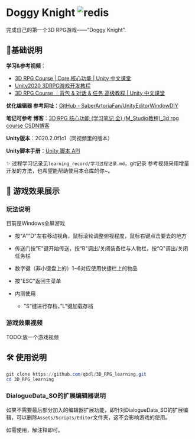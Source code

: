 # Doggy Knight ![redis](https://img.shields.io/badge/qbdl-Doggy%20Knight-blueviolet?logo=Github)

完成自己的第一个3D RPG游戏——“Doggy Knight”.



## 🌠基础说明

**学习&参考视频**：

- [3D RPG Course | Core 核心功能 | Unity 中文课堂](https://learn.u3d.cn/tutorial/3drpg-core)
- [Unity2020 3DRPG游戏开发教程](https://www.bilibili.com/video/BV1rf4y1k7vE/)
- [3D RPG Course ｜背包 & 对话 & 任务 高级教程 | Unity 中文课堂](https://learn.u3d.cn/tutorial/3drpg-advanced)



**优化编辑器 参考网址**：[GitHub - SaberArtoriaFan/UnityEditorWindowDIY](https://github.com/SaberArtoriaFan/UnityEditorWindowDIY)

**笔记可参考 博客**：[3D RPG 核心功能 (学习笔记 全) (M_Studio教程)_3d rpg course CSDN博客](https://blog.csdn.net/weixin_42264818/article/details/127396275)



**Unity版本**：2020.2.0f1c1（同视频里的版本）

**Unity脚本手册**：[Unity 脚本 API](https://docs.unity.cn/cn/2020.2/ScriptReference/RectTransformUtility.html)



✨ 过程学习记录见`learning_record/学习过程记录.md`，git记录 参考视频采用增量开发的方法，也希望能帮助使用本仓库的你~。





## 🔮 游戏效果展示

### 玩法说明

目前是Windows全屏游戏

- 按“A""D"左右移动视角，鼠标滚轮调整俯视程度，鼠标右键点击要去的地方

- 传送门按”E"键开始传送，按“B"调出/关闭装备栏与人物栏，按“Q"调出/关闭任务栏
- 数字键（非小键盘上的）1~6对应使用快捷栏上的物品
- 按"ESC"返回主菜单



- 内测使用
  - ”S“键进行存档，”L"键加载存档



### 游戏效果视频

TODO:放一个游戏视频



## 🛠️ 使用说明

```powershell
git clone https://github.com/qbdl/3D_RPG_learning.git
cd 3D_RPG_learning
```



### DialogueData_SO的扩展编辑器说明

如果不需要最后部分加入的编辑器扩展功能，即针对DialogueData_SO的扩展编辑，可以删除`Assets/Scripts/Editor`文件夹，这不会影响游戏的使用。

如需使用，解注释即可。

